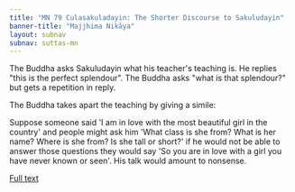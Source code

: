 ```yaml
---
title: "MN 79 Culasakuladayin: The Shorter Discourse to Sakuludayin"
banner-title: "Majjhima Nikāya" 
layout: subnav 
subnav: suttas-mn 
---
```


The Buddha asks Sakuludayin what his teacher's teaching is. He replies "this is the perfect splendour". The Buddha asks "what is that splendour?" but gets a repetition in reply.


The Buddha takes apart the teaching by giving a simile:  


Suppose someone said 'I am in love with the most beautiful girl in the country' and people might ask him 'What class is she from? What is her name? Where is she from? Is she tall or short?' if he would not be able to answer those questions they would say 'So you are in love with a girl you have never known or seen'. His talk would amount to nonsense.

[Full text](http://www.buddhism.org/Sutras/Agama/Majjhima/079-culasakuludayi-e1.htm)
